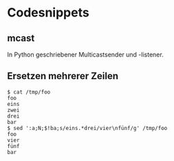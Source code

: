 # Codesnippets

## mcast
In Python geschriebener Multicastsender und -listener.

## Ersetzen mehrerer Zeilen
    $ cat /tmp/foo
    foo
    eins
    zwei
    drei
    bar
    $ sed ':a;N;$!ba;s/eins.*drei/vier\nfünf/g' /tmp/foo
    foo
    vier
    fünf
    bar
